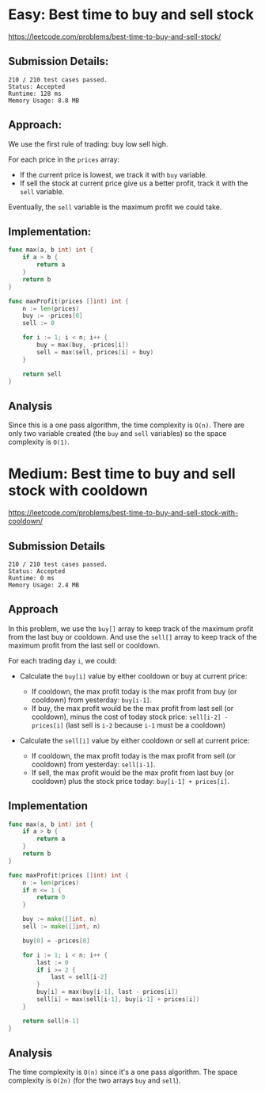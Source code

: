 # Easy: Best time to buy and sell stock

https://leetcode.com/problems/best-time-to-buy-and-sell-stock/

## Submission Details:

```
210 / 210 test cases passed.
Status: Accepted
Runtime: 128 ms
Memory Usage: 8.8 MB
```

## Approach:

We use the first rule of trading: buy low sell high.

For each price in the `prices` array:
- If the current price is lowest, we track it with `buy` variable.
- If sell the stock at current price give us a better profit, track it with the `sell` variable.

Eventually, the `sell` variable is the maximum profit we could take.

## Implementation:

```go
func max(a, b int) int {
    if a > b {
        return a
    }
    return b
}

func maxProfit(prices []int) int {
    n := len(prices)
    buy := -prices[0]
    sell := 0

    for i := 1; i < n; i++ {
        buy = max(buy, -prices[i])
        sell = max(sell, prices[i] + buy)
    }

    return sell
}
```

## Analysis

Since this is a one pass algorithm, the time complexity is `O(n)`.
There are only two variable created (the `buy` and `sell` variables) so the space complexity is `O(1)`.

# Medium: Best time to buy and sell stock with cooldown

https://leetcode.com/problems/best-time-to-buy-and-sell-stock-with-cooldown/

## Submission Details

```
210 / 210 test cases passed.
Status: Accepted
Runtime: 0 ms
Memory Usage: 2.4 MB
```

## Approach

In this problem, we use the `buy[]` array to keep track of the maximum profit from the last buy or cooldown. And
use the `sell[]` array to keep track of the maximum profit from the last sell or cooldown.

For each trading day `i`, we could:

- Calculate the `buy[i]` value by either cooldown or buy at current price:
  + If cooldown, the max profit today is the max profit from buy (or cooldown) from yesterday: `buy[i-1]`.
  + If buy, the max profit would be the max profit from last sell (or cooldown), minus the cost of today stock price: `sell[i-2] - prices[i]` (last sell is `i-2` because `i-1` must be a cooldown)

- Calculate the `sell[i]` value by either cooldown or sell at current price:
  + If cooldown, the max profit today is the max profit from sell (or cooldown) from yesterday: `sell[i-1]`.
  + If sell, the max profit would be the max profit from last buy (or cooldown) plus the stock price today: `buy[i-1] + prices[i]`.

## Implementation

```go
func max(a, b int) int {
    if a > b {
        return a
    }
    return b
}

func maxProfit(prices []int) int {
    n := len(prices)
    if n <= 1 {
        return 0
    }

    buy := make([]int, n)
    sell := make([]int, n)

    buy[0] = -prices[0]

    for i := 1; i < n; i++ {
        last := 0
        if i >= 2 {
            last = sell[i-2]
        }
        buy[i] = max(buy[i-1], last - prices[i])
        sell[i] = max(sell[i-1], buy[i-1] + prices[i])
    }

    return sell[n-1]
}
```

## Analysis

The time complexity is `O(n)` since it's a one pass algorithm.
The space complexity is `O(2n)` (for the two arrays `buy` and `sell`).
